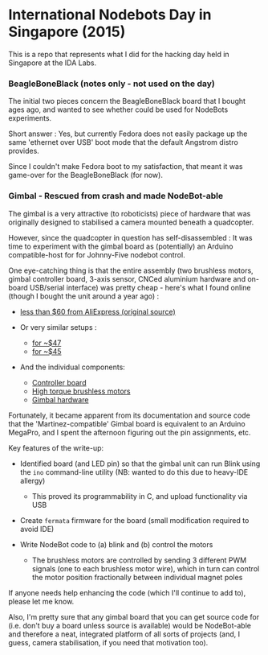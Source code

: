 # International Nodebots Day in Singapore (2015)

This is a repo that represents what I did for the hacking day
held in Singapore at the IDA Labs.

### BeagleBoneBlack (notes only - not used on the day)

The initial two pieces concern the BeagleBoneBlack board that 
I bought ages ago, and wanted to see whether could be used for 
NodeBots experiments.  

Short answer : Yes, but currently Fedora
does not easily package up the same 'ethernet over USB' boot mode
that the default Angstrom distro provides.  

Since I couldn't make Fedora boot to my satisfaction, that meant it
was game-over for the BeagleBoneBlack (for now).

### Gimbal - Rescued from crash and made NodeBot-able

The gimbal is a very attractive (to roboticists) piece of hardware that 
was originally designed to stabilised a camera mounted beneath a quadcopter.

However, since the quadcopter in question has self-disassembled : It
was time to experiment with the gimbal board as (potentially) 
an Arduino compatible-host for for Johnny-Five nodebot control.

One eye-catching thing is that the entire assembly (two brushless motors,
gimbal controller board, 3-axis sensor, CNCed aluminium hardware and
on-board USB/serial interface) was pretty cheap - here's what I found online 
(though I bought the unit around a year ago) :

* [less than $60 from AliExpress (original source)](http://www.aliexpress.com/item/2-axis-BGC-Brushless-Camera-Gimbal-GoPro3-Controller-PTZ-aluminum-Full-set-of-parts/1585412479.html)
* Or very similar setups :
  * [for ~$47](http://www.aliexpress.com/item/2-Axis-DIY-CNC-Metal-Camera-Brushless-Gimbal-Mount-for-DJI-Phantom-1-2-Walkera-X350/32266077761.html)
  * [for ~$45](http://www.aliexpress.com/item/2208-Shaft-Gimbal-Brushless-Motor-80KV-3-12-MOS-Brushless-Gimbal-Controller-Driver-Shock-absorbing-CNC/32259711679.html)

* And the individual components:
  * [Controller board](http://www.aliexpress.com/item/2-Axis-Brushless-Gimbal-Controller-board-containing-IMU-can-use-Germany-Russia-Russian-firmware-BGC/1913360790.html)
  * [High torque brushless motors](http://www.aliexpress.com/item/Brushless-Gimbal-Motor-2208-KV80-for-Gopro-3-Brushless-Camera-Mount-Gimbal/2024123654.html)
  * [Gimbal hardware](http://www.aliexpress.com/item/160g-RTF-DJI-Phantom-Gopro-2-3-CNC-Brushless-Camera-Gimbal-not-including-motors-1-brushless/32383003272.html)

Fortunately, it became apparent from its documentation and source code 
that the 'Martinez-compatible' Gimbal board is equivalent to an Arduino MegaPro, 
and I spent the afternoon figuring out the pin assignments, etc.

Key features of the write-up:

* Identified board (and LED pin) so that the gimbal unit can run Blink 
  using the ```ino``` command-line utility (NB: wanted to do this due to heavy-IDE allergy)
  * This proved its programmability in C, and upload functionality via USB
  
* Create ```fermata``` firmware for the board (small modification required to avoid IDE)

* Write NodeBot code to (a) blink and (b) control the motors
  * The brushless motors are controlled by sending 3 different PWM signals (one to each brushless motor wire),
    which in turn can control the motor position fractionally between individual magnet poles

If anyone needs help enhancing the code (which I'll continue to add to), please let me know.

Also, I'm pretty sure that any gimbal board that you can get source code for 
(i.e. don't buy a board unless source is available) would be NodeBot-able 
and therefore a neat, integrated platform of all sorts of projects (and, I guess,
camera stabilisation, if you need that motivation too).
